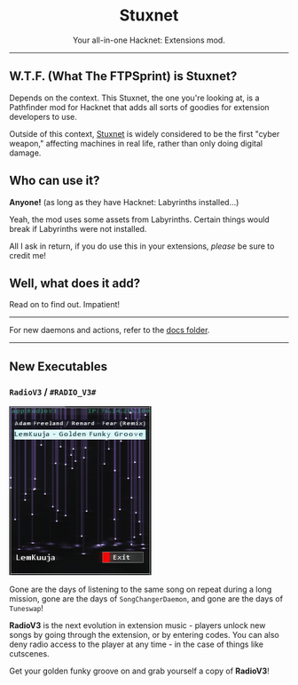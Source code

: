 ﻿<center>
<h1>Stuxnet</h1>
<p>Your all-in-one Hacknet: Extensions mod.</p>
</center>

---

## W.T.F. (What The FTPSprint) is Stuxnet?
Depends on the context. This Stuxnet, the one you're looking at, is a Pathfinder mod for Hacknet that adds all sorts of goodies for extension developers to use.

Outside of this context, [Stuxnet](https://en.wikipedia.org/wiki/Stuxnet) is widely considered to be the first "cyber weapon," affecting machines in real life, rather than only doing digital damage.

## Who can use it?
**Anyone!** (as long as they have Hacknet: Labyrinths installed...)

Yeah, the mod uses some assets from Labyrinths. Certain things would break if Labyrinths were not installed.

All I ask in return, if you do use this in your extensions, *please* be sure to credit me!

## Well, what does it add?
Read on to find out. Impatient!

---

For new daemons and actions, refer to the [docs folder](./docs/).

---

## New Executables
### `RadioV3` / `#RADIO_V3#`
![RadioV3 Example](./docs/images/radiov3_example.png)

Gone are the days of listening to the same song on repeat during a long mission, gone are the days of `SongChangerDaemon`, and gone are the days of `Tuneswap`!

**RadioV3** is the next evolution in extension music - players unlock new songs by going through the extension, or by entering codes. You can also deny radio access to the player at any time - in the case of things like cutscenes.

Get your golden funky groove on and grab yourself a copy of **RadioV3**!